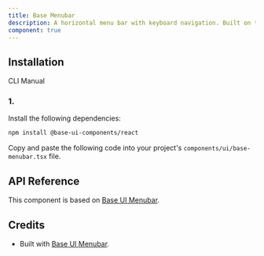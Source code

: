 ```yaml
---
title: Base Menubar
description: A horizontal menu bar with keyboard navigation. Built on top of Base UI Menubar component with shadcn styling.
component: true
---
```


## Installation

CLI
Manual

### 1.

Install the following dependencies:

```bash
npm install @base-ui-components/react
```

Copy and paste the following code into your project's `components/ui/base-menubar.tsx` file.

## API Reference

This component is based on [Base UI Menubar](https://base-ui.com/react/components/menubar).

## Credits

- Built with [Base UI Menubar](https://base-ui.com/react/components/menubar).
